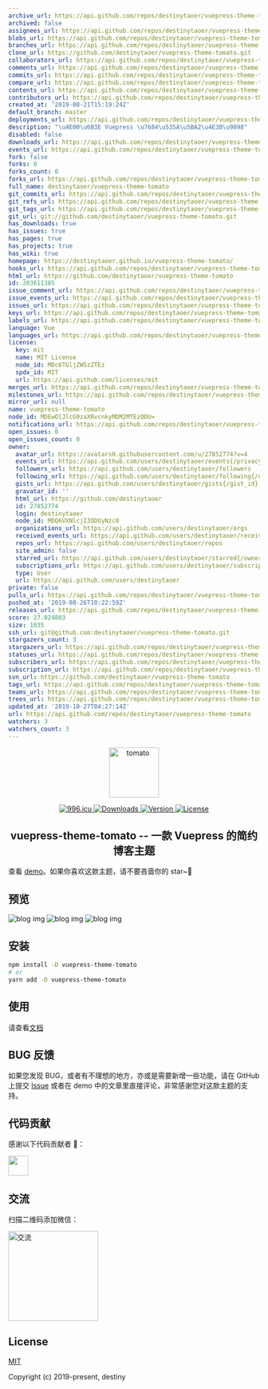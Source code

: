 ```yaml
---
archive_url: https://api.github.com/repos/destinytaoer/vuepress-theme-tomato/{archive_format}{/ref}
archived: false
assignees_url: https://api.github.com/repos/destinytaoer/vuepress-theme-tomato/assignees{/user}
blobs_url: https://api.github.com/repos/destinytaoer/vuepress-theme-tomato/git/blobs{/sha}
branches_url: https://api.github.com/repos/destinytaoer/vuepress-theme-tomato/branches{/branch}
clone_url: https://github.com/destinytaoer/vuepress-theme-tomato.git
collaborators_url: https://api.github.com/repos/destinytaoer/vuepress-theme-tomato/collaborators{/collaborator}
comments_url: https://api.github.com/repos/destinytaoer/vuepress-theme-tomato/comments{/number}
commits_url: https://api.github.com/repos/destinytaoer/vuepress-theme-tomato/commits{/sha}
compare_url: https://api.github.com/repos/destinytaoer/vuepress-theme-tomato/compare/{base}...{head}
contents_url: https://api.github.com/repos/destinytaoer/vuepress-theme-tomato/contents/{+path}
contributors_url: https://api.github.com/repos/destinytaoer/vuepress-theme-tomato/contributors
created_at: '2019-08-21T15:19:24Z'
default_branch: master
deployments_url: https://api.github.com/repos/destinytaoer/vuepress-theme-tomato/deployments
description: "\u4E00\u6B3E Vuepress \u7684\u535A\u5BA2\u4E3B\u9898"
disabled: false
downloads_url: https://api.github.com/repos/destinytaoer/vuepress-theme-tomato/downloads
events_url: https://api.github.com/repos/destinytaoer/vuepress-theme-tomato/events
fork: false
forks: 0
forks_count: 0
forks_url: https://api.github.com/repos/destinytaoer/vuepress-theme-tomato/forks
full_name: destinytaoer/vuepress-theme-tomato
git_commits_url: https://api.github.com/repos/destinytaoer/vuepress-theme-tomato/git/commits{/sha}
git_refs_url: https://api.github.com/repos/destinytaoer/vuepress-theme-tomato/git/refs{/sha}
git_tags_url: https://api.github.com/repos/destinytaoer/vuepress-theme-tomato/git/tags{/sha}
git_url: git://github.com/destinytaoer/vuepress-theme-tomato.git
has_downloads: true
has_issues: true
has_pages: true
has_projects: true
has_wiki: true
homepage: https://destinytaoer.github.io/vuepress-theme-tomato/
hooks_url: https://api.github.com/repos/destinytaoer/vuepress-theme-tomato/hooks
html_url: https://github.com/destinytaoer/vuepress-theme-tomato
id: 203611385
issue_comment_url: https://api.github.com/repos/destinytaoer/vuepress-theme-tomato/issues/comments{/number}
issue_events_url: https://api.github.com/repos/destinytaoer/vuepress-theme-tomato/issues/events{/number}
issues_url: https://api.github.com/repos/destinytaoer/vuepress-theme-tomato/issues{/number}
keys_url: https://api.github.com/repos/destinytaoer/vuepress-theme-tomato/keys{/key_id}
labels_url: https://api.github.com/repos/destinytaoer/vuepress-theme-tomato/labels{/name}
language: Vue
languages_url: https://api.github.com/repos/destinytaoer/vuepress-theme-tomato/languages
license:
  key: mit
  name: MIT License
  node_id: MDc6TGljZW5zZTEz
  spdx_id: MIT
  url: https://api.github.com/licenses/mit
merges_url: https://api.github.com/repos/destinytaoer/vuepress-theme-tomato/merges
milestones_url: https://api.github.com/repos/destinytaoer/vuepress-theme-tomato/milestones{/number}
mirror_url: null
name: vuepress-theme-tomato
node_id: MDEwOlJlcG9zaXRvcnkyMDM2MTEzODU=
notifications_url: https://api.github.com/repos/destinytaoer/vuepress-theme-tomato/notifications{?since,all,participating}
open_issues: 0
open_issues_count: 0
owner:
  avatar_url: https://avatars0.githubusercontent.com/u/27852774?v=4
  events_url: https://api.github.com/users/destinytaoer/events{/privacy}
  followers_url: https://api.github.com/users/destinytaoer/followers
  following_url: https://api.github.com/users/destinytaoer/following{/other_user}
  gists_url: https://api.github.com/users/destinytaoer/gists{/gist_id}
  gravatar_id: ''
  html_url: https://github.com/destinytaoer
  id: 27852774
  login: destinytaoer
  node_id: MDQ6VXNlcjI3ODUyNzc0
  organizations_url: https://api.github.com/users/destinytaoer/orgs
  received_events_url: https://api.github.com/users/destinytaoer/received_events
  repos_url: https://api.github.com/users/destinytaoer/repos
  site_admin: false
  starred_url: https://api.github.com/users/destinytaoer/starred{/owner}{/repo}
  subscriptions_url: https://api.github.com/users/destinytaoer/subscriptions
  type: User
  url: https://api.github.com/users/destinytaoer
private: false
pulls_url: https://api.github.com/repos/destinytaoer/vuepress-theme-tomato/pulls{/number}
pushed_at: '2019-08-26T10:22:59Z'
releases_url: https://api.github.com/repos/destinytaoer/vuepress-theme-tomato/releases{/id}
score: 27.024803
size: 1035
ssh_url: git@github.com:destinytaoer/vuepress-theme-tomato.git
stargazers_count: 3
stargazers_url: https://api.github.com/repos/destinytaoer/vuepress-theme-tomato/stargazers
statuses_url: https://api.github.com/repos/destinytaoer/vuepress-theme-tomato/statuses/{sha}
subscribers_url: https://api.github.com/repos/destinytaoer/vuepress-theme-tomato/subscribers
subscription_url: https://api.github.com/repos/destinytaoer/vuepress-theme-tomato/subscription
svn_url: https://github.com/destinytaoer/vuepress-theme-tomato
tags_url: https://api.github.com/repos/destinytaoer/vuepress-theme-tomato/tags
teams_url: https://api.github.com/repos/destinytaoer/vuepress-theme-tomato/teams
trees_url: https://api.github.com/repos/destinytaoer/vuepress-theme-tomato/git/trees{/sha}
updated_at: '2019-10-27T04:27:14Z'
url: https://api.github.com/repos/destinytaoer/vuepress-theme-tomato
watchers: 3
watchers_count: 3
---
```


<p align="center">
  <a href="https://github.com/destinytaoer/vuepress-theme-tomato" target="_blank" rel="noopener noreferrer">
    <img width="100" src="https://raw.githubusercontent.com/szu-zwl/vuepress-theme-tomato/master/img/tomato.png" alt="tomato">
  </a>
</p>

<p align="center">
  <a href="https://996.icu" target="_blank">
    <img src="https://img.shields.io/badge/link-996.icu-red.svg" alt="996.icu">
  </a>
  <a href="https://npmcharts.com/compare/vuepress-theme-tomato?minimal=true" target="_blank">
    <img src="https://img.shields.io/npm/dm/vuepress-theme-tomato.svg" alt="Downloads">
  </a>
  <a href="https://www.npmjs.com/package/vuepress-theme-tomato" target="_blank">
    <img src="https://img.shields.io/github/package-json/v/destinytaoer/vuepress-theme-tomato/master.svg" alt="Version">
  </a>
  <a href="https://raw.githubusercontent.com/szu-zwl/vuepress-theme-tomato/master/LICENSE" target="_blank">
    <img src="https://img.shields.io/npm/l/vuepress-theme-tomato.svg?registry_uri=https%3A%2F%2Fregistry.npmjs.com" alt="License">
  </a>
</p>

<h2 align="center">vuepress-theme-tomato -- 一款 Vuepress 的简约博客主题</h2>

查看 [demo](https://destinytaoer.github.io/vuepress-theme-tomato/)。如果你喜欢这款主题，请不要吝啬你的 star~👀

## 预览

![blog img](https://raw.githubusercontent.com/szu-zwl/vuepress-theme-tomato/master/img/blog1.png)
![blog img](https://raw.githubusercontent.com/szu-zwl/vuepress-theme-tomato/master/img/blog2.png)
![blog img](https://raw.githubusercontent.com/szu-zwl/vuepress-theme-tomato/master/img/blog3.png)

## 安装

```bash
npm install -D vuepress-theme-tomato
# or
yarn add -D vuepress-theme-tomato
```

## 使用

请查看[文档](https://destinytaoer.github.io/vuepress-theme-tomato/2019/08/vuepress-theme-tomato/)

## BUG 反馈

如果您发现 BUG，或者有不理想的地方，亦或是需要新增一些功能，请在 GitHub 上提交 [Issue](https://github.com/destinytaoer/vuepress-theme-tomato/issues) 或者在 demo 中的文章里直接评论，非常感谢您对这款主题的支持。

## 代码贡献

感谢以下代码贡献者 🤝：

<a href="https://github.com/destinytaoer/vuepress-theme-tomato/graphs/contributors">
  <img src="https://avatars3.githubusercontent.com/u/27852774?s=460&v=4" width="40" />
</a>

## 交流

扫描二维码添加微信：

<img width="180" src="https://raw.githubusercontent.com/szu-zwl/vuepress-theme-tomato/master/img/wechat.jpg" alt="交流">

## License

[MIT](https://raw.githubusercontent.com/szu-zwl/vuepress-theme-tomato/master/LICENSE)

Copyright (c) 2019-present, destiny